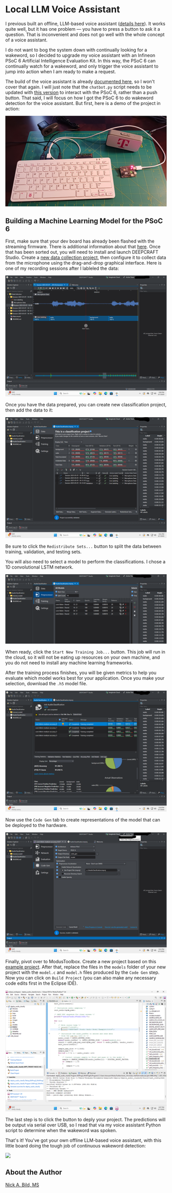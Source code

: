 # Local LLM Voice Assistant

I previous built an offline, LLM-based voice assistant ([details here](https://github.com/nickbild/local_llm_assistant)). It works quite well, but it has one problem — you have to press a button to ask it a question. That is inconvenient and does not go well with the whole concept of a voice assistant.

I do not want to bog the system down with continually looking for a wakeword, so I decided to upgrade my voice assistant with an Infineon PSoC 6 Artificial Intelligence Evaluation Kit. In this way, the PSoC 6 can continually watch for a wakeword, and only trigger the voice assistant to jump into action when I am ready to make a request.

The build of the voice assistant is already [documented here](https://github.com/nickbild/local_llm_assistant), so I won't cover that again. I will just note that the `chatbot.py` script needs to be updated with [this version](https://github.com/nickbild/psoc6_voice_assistant/blob/main/chatbot.py) to interact with the PSoC 6, rather than a push button. That said, I will focus on how I got the PSoC 6 to do wakeword detection for the voice assistant. But first, here is a demo of the project in action:

<a href="https://www.youtube.com/watch?v=sobiO6CeT20">![](https://raw.githubusercontent.com/nickbild/psoc6_voice_assistant/refs/heads/main/media/full_setup.jpg)</a>

## Building a Machine Learning Model for the PSoC 6

First, make sure that your dev board has already been flashed with the streaming firmware. There is additional information about that [here](https://developer.imagimob.com/getting-started/infineon-ai-evaluation-kit). Once that has been sorted out, you will need to install and launch DEEPCRAFT Studio. Create a [new data collection project](https://developer.imagimob.com/data-preparation/data-collection/data-collection-using-new-streaming-firmware), then configure it to collect data from the microphone using the drag-and-drop graphical interface. Here is one of my recording sessions after I lableled the data:

![](https://raw.githubusercontent.com/nickbild/psoc6_voice_assistant/refs/heads/main/media/data_collection.png)

Once you have the data prepared, you can create new classification project, then add the data to it:

![](https://raw.githubusercontent.com/nickbild/psoc6_voice_assistant/refs/heads/main/media/add_data.png)

Be sure to click the `Redistribute Sets...` button to split the data between training, validation, and testing sets.

You will also need to select a model to perform the classifications. I chose a 1D convolutional LSTM network.

![](https://raw.githubusercontent.com/nickbild/psoc6_voice_assistant/refs/heads/main/media/model.png)

When ready, click the `Start New Training Job...` button. This job will run in the cloud, so it will not be eating up resources on your own machine, and you do not need to install any machine learning frameworks.

After the training process finishes, you will be given metrics to help you evaluate which model works best for your application. Once you make your selection, download the `.h5` model file.

![](https://raw.githubusercontent.com/nickbild/psoc6_voice_assistant/refs/heads/main/media/training_results.png)

Now use the `Code Gen` tab to create representations of the model that can be deployed to the hardware.

![](https://raw.githubusercontent.com/nickbild/psoc6_voice_assistant/refs/heads/main/media/code_gen.png)

Finally, pivot over to ModusToolbox. Create a new project based on this [example project](https://bitbucket.org/imagimob/imagimob-deploy-code-example-psoc-edge/src/main/). After that, replace the files in the `models` folder of your new project with the `model.c` and `model.h` files produced by the `Code Gen` step. Now you can click on `Build Project` (you can also make any necessary code edits first in the Eclipse IDE).

![](https://raw.githubusercontent.com/nickbild/psoc6_voice_assistant/refs/heads/main/media/eclipse.png)

The last step is to click the button to deply your project. The predictions will be output via serial over USB, so I read that via my voice assistant Python script to determine when the wakeword was spoken.

That's it! You've got your own offline LLM-based voice assistant, with this little board doing the tough job of continuous wakeword detection:

![](https://raw.githubusercontent.com/nickbild/psoc6_voice_assistant/refs/heads/main/media/dev_board.png)

## About the Author

[Nick A. Bild, MS](https://nickbild79.firebaseapp.com/#!/)
